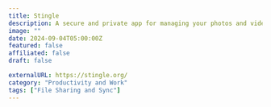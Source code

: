 ```yaml
---
title: Stingle
description: A secure and private app for managing your photos and videos with end-to-end encryption, backup and sync features.
image: ""
date: 2024-09-04T05:00:00Z
featured: false
affiliated: false
draft: false

externalURL: https://stingle.org/
category: "Productivity and Work"
tags: ["File Sharing and Sync"]
---
```

